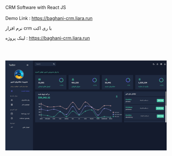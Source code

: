 CRM Software with React JS
<br>
</br>
Demo Link : https://baghani-crm.liara.run

نرم افزار crm با ری اکت

لینک پروژه :
https://baghani-crm.liara.run

<br>
</br>

![alt text](https://github.com/mohammadbaghani/CRM-React/blob/master/My.png)



